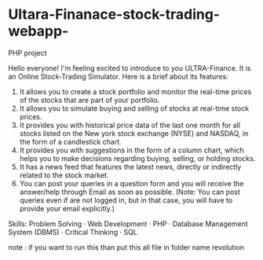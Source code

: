 # Ultara-Finanace-stock-trading-webapp-
PHP project

Hello everyone! I'm feeling excited to introduce to you ULTRA-Finance. It is an Online Stock-Trading Simulator. Here is a brief about its features:

1) It allows you to create a stock portfolio and monitor the real-time prices of the stocks that are part of your portfolio.
2) It allows you to simulate buying and selling of stocks at real-time stock prices.
3) It provides you with historical price data of the last one month for all stocks listed on the New york stock exchange (NYSE) and NASDAQ, in the form of a candlestick chart.
4) It provides you with suggestions in the form of a column chart, which helps you to make decisions regarding buying, selling, or holding stocks.
5) It has a news feed that features the latest news, directly or indirectly related to the stock market.
6) You can post your queries in a question form and you will receive the answer/help through Email as soon as possible. (Note: You can post queries even if are not logged in, but in that case, you will have to provide your email explicitly.)

Skills: Problem Solving · Web Development · PHP · Database Management System (DBMS) · Critical Thinking · SQL

note : if you want to run this than put this all file in folder name revolution 
